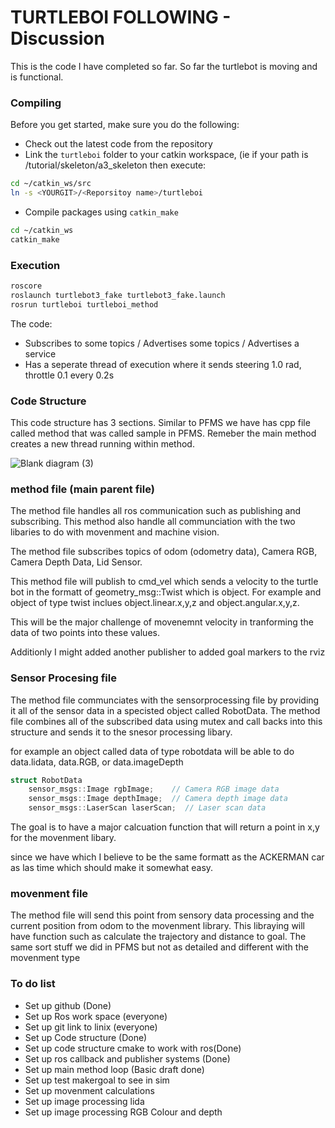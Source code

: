 TURTLEBOI FOLLOWING - Discussion
=========================

This is the code I have completed so far. So far the turtlebot is moving and is functional.

### Compiling

Before you get started, make sure you do the following:

* Check out the latest code from the repository
* Link the `turtleboi` folder to your catkin workspace, (ie if your path is <YOURGIT>/tutorial/skeleton/a3_skeleton then execute:
```bash
cd ~/catkin_ws/src
ln -s <YOURGIT>/<Reporsitoy name>/turtleboi
```

* Compile packages using `catkin_make` 
```bash
cd ~/catkin_ws
catkin_make
```


### Execution

```bash
roscore
roslaunch turtlebot3_fake turtlebot3_fake.launch
rosrun turtleboi turtleboi_method
```

The code:

* Subscribes to some topics / Advertises some topics / Advertises a service
* Has a seperate thread of execution where it sends steering 1.0 rad, throttle 0.1 every 0.2s 

### **Code Structure**

This code structure has 3 sections. Similar to PFMS we have has cpp file called method that was called sample in PFMS. Remeber the main method creates a new thread running within method.

![Blank diagram (3)](https://github.com/LiamHogarth123/2023TurtleBotSensors/assets/126121211/82dd4d19-e188-4825-aee1-d90663f161f6)


### **method file (main parent file)**

The method file handles all ros communication such as publishing and subscribing. This method also handle all communciation with the two libaries to do with movenment and machine vision. 

The method file subscribes topics of odom (odometry data), Camera RGB, Camera Depth Data, Lid Sensor.

This method file will publish to cmd_vel which sends a velocity to the turtle bot in the formatt of geometry_msg::Twist which is object. For example and object of type twist inclues object.linear.x,y,z and object.angular.x,y,z. 

This will be the major challenge of movenemnt velocity in tranforming the data of two points into these values.

Additionly I might added another publisher to added goal markers to the rviz

### **Sensor Procesing file**
The method file communciates with the sensorprocessing file by providing it all of the sensor data in a specisted object called RobotData. The method file combines all of the subscribed data using mutex and call backs into this structure and sends it to the snesor processing libary.

for example an object called data of type robotdata will be able to do data.lidata, data.RGB, or data.imageDepth

```c++
struct RobotData 
    sensor_msgs::Image rgbImage;    // Camera RGB image data
    sensor_msgs::Image depthImage;  // Camera depth image data
    sensor_msgs::LaserScan laserScan;  // Laser scan data
```

The goal is to have a major calcuation function that will return a point in x,y for the movenment libary.

since we have which I believe to be the same formatt as the ACKERMAN car as las time which should make it somewhat easy. 

### **movenment file**

The method file will send this point from sensory data processing and the current position from odom to the movenment library. This libraying will have function such as calculate the trajectory and distance to goal. The same sort stuff we did in PFMS but not as detailed and different with the movenment type



### To do list

- Set up github (Done)
- Set up Ros work space (everyone)
- Set up git link to linix (everyone)
- Set up Code structure (Done)
- Set up code structure cmake to work with ros(Done)
- Set up ros callback and publisher systems (Done)
- Set up main method loop (Basic draft done)
- Set up test makergoal to see in sim 
- Set up movenment calculations 
- Set up image processing lida
- Set up image processing RGB Colour and depth







[services_masterclass]: starter/services_masterclass
[utest.cpp]: starter/services_masterclass/test/utest.cpp
[GridProcessing]: starter/services_masterclass/grid_processing.h
[quiz5a]: ../../quizzes/quiz5/a
[pfms_support]: ../../skeleton/pfms_support
